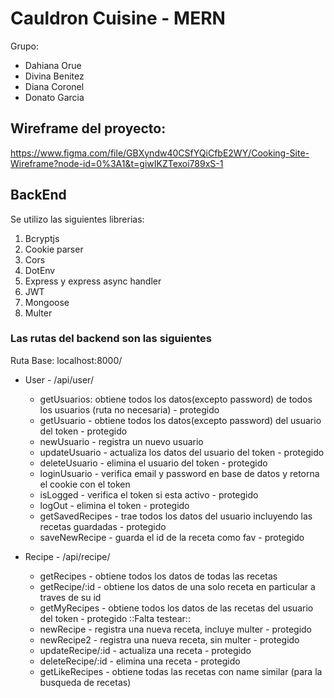 # Cauldron Cuisine - MERN
Grupo:
- Dahiana Orue
- Divina Benitez
- Diana Coronel
- Donato Garcia


## Wireframe del proyecto:

https://www.figma.com/file/GBXyndw40CSfYQiCfbE2WY/Cooking-Site-Wireframe?node-id=0%3A1&t=giwIKZTexoi789xS-1


## BackEnd

Se utilizo las siguientes librerias:
1. Bcryptjs
2. Cookie parser
3. Cors
4. DotEnv
5. Express y express async handler
6. JWT
7. Mongoose
8. Multer


### Las rutas del backend son las siguientes

Ruta Base: localhost:8000/

- User - /api/user/
	* getUsuarios: obtiene todos los datos(excepto password) de todos los usuarios (ruta no necesaria) - protegido
	* getUsuario - obtiene todos los datos(excepto password) del usuario del token - protegido
	* newUsuario - registra un nuevo usuario
	* updateUsuario - actualiza los datos del usuario del token - protegido
	* deleteUsuario - elimina el usuario del token - protegido
	* loginUsuario - verifica email y password en base de datos y retorna el cookie con el token
	* isLogged - verifica el token si esta activo - protegido
	* logOut - elimina el token - protegido
	* getSavedRecipes - trae todos los datos del usuario incluyendo las recetas guardadas - protegido
	* saveNewRecipe - guarda el id de la receta como fav - protegido
	
- Recipe - /api/recipe/
	* getRecipes - obtiene todos los datos de todas las recetas
	* getRecipe/:id - obtiene los datos de una solo receta en particular a traves de su id
	* getMyRecipes - obtiene todos los datos de las recetas del usuario del token - protegido ::Falta testear::
	* newRecipe - registra una nueva receta, incluye multer - protegido
	* newRecipe2 - registra una nueva receta, sin multer - protegido
	* updateRecipe/:id - actualiza una receta - protegido
	* deleteRecipe/:id - elimina una receta - protegido
	* getLikeRecipes - obtiene todas las recetas con name similar (para la busqueda de recetas) 